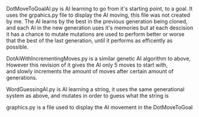 DotMoveToGoalAI.py is AI learning to go from it's starting point, to a goal.
It uses the grpahics.py file to display the AI moving, this file was not created by me.
The AI learns by the best in the previous generation being cloned,
and each AI in the new generation uses it's memories but at each descision it has a chance to mutate
mutations are used to perform better or worse that the best of the last generation, until it performs as efficently as possible.  

DotAiWithIncrementingMoves.py is a similar genetic AI algorithm to above,  
However this revision of it gives the AI only 5 moves to start with,  
and slowly increments the amount of moves after certain amount of generations.  

WordGuessingAI.py is AI learning a string, it uses the same generational system as above, and mutates in order to guess what the string is

graphics.py is a file used to display the AI movement in the DotMoveToGoal
